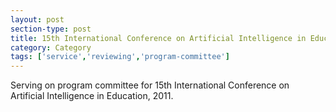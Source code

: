 ```yaml
---
layout: post
section-type: post
title: 15th International Conference on Artificial Intelligence in Education.
category: Category
tags: ['service','reviewing','program-committee']
---
```

Serving on program committee for 15th International Conference on Artificial Intelligence in Education, 2011.

